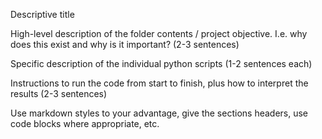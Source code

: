 Descriptive title

High-level description of the folder contents / project objective. I.e. why does this exist and why is it important? (2-3 sentences)

Specific description of the individual python scripts (1-2 sentences each)

Instructions to run the code from start to finish, plus how to interpret the results (2-3 sentences)

Use markdown styles to your advantage, give the sections headers, use code blocks where appropriate, etc.
